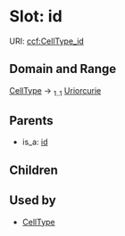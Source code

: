 
# Slot: id



URI: [ccf:CellType_id](http://purl.org/ccf/CellType_id)


## Domain and Range

[CellType](CellType.md) &#8594;  <sub>1..1</sub> [Uriorcurie](types/Uriorcurie.md)

## Parents

 *  is_a: [id](id.md)

## Children


## Used by

 * [CellType](CellType.md)
